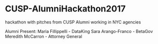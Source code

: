 # CUSP-AlumniHackathon2017
hackathon with pitches from CUSP Alumni working in NYC agencies

Alumni Present: 
Maria Fillippelli - DataKing
Sara Arango-Franco - BetaGov 
Meredith McCarron - Attorney General

